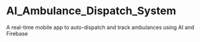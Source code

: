 # AI_Ambulance_Dispatch_System
A real-time mobile app to auto-dispatch and track ambulances using AI and Firebase
